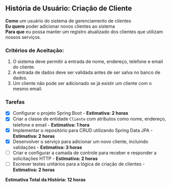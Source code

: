 ## História de Usuário: Criação de Cliente

**Como** um usuário do sistema de gerenciamento de clientes  
**Eu quero** poder adicionar novos clientes ao sistema  
**Para que** eu possa manter um registro atualizado dos clientes que utilizam nossos serviços.

### Critérios de Aceitação:

1. O sistema deve permitir a entrada de nome, endereço, telefone e email do cliente.
2. A entrada de dados deve ser validada antes de ser salva no banco de dados.
3. Um cliente não pode ser adicionado se já existir um cliente com o mesmo email.

### Tarefas

- [x] Configurar o projeto Spring Boot - **Estimativa: 2 horas**
- [x] Criar a classe de entidade `Cliente` com atributos como nome, endereço, telefone e email - **Estimativa: 1 hora**
- [x] Implementar o repositório para CRUD utilizando Spring Data JPA - **Estimativa: 2 horas**
- [x] Desenvolver o serviço para adicionar um novo cliente, incluindo validações - **Estimativa: 3 horas**
- [ ] Criar e configurar a camada de controle para receber e responder a solicitações HTTP - **Estimativa: 2 horas**
- [ ] Escrever testes unitários para a lógica de criação de clientes - **Estimativa: 2 horas**

**Estimativa Total da História: 12 horas**